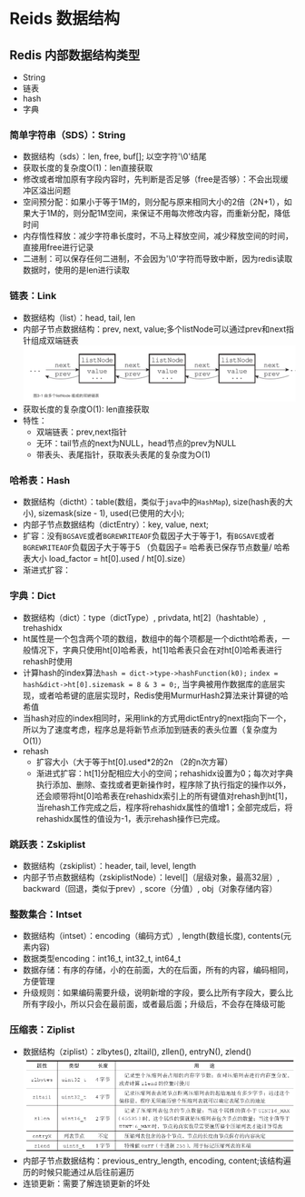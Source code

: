 # Reids 数据结构

## Redis 内部数据结构类型
* String
* 链表
* hash
* 字典

### 简单字符串（SDS）：String
* 数据结构（sds）：len, free, buf[]; 以空字符'\0'结尾
* 获取长度的复杂度O(1)：len直接获取
* 修改或者增加原有字段内容时，先判断是否足够（free是否够）：不会出现缓冲区溢出问题
* 空间预分配：如果小于等于1M的，则分配与原来相同大小的2倍（2N+1），如果大于1M的，则分配1M空间，来保证不用每次修改内容，而重新分配，降低时间
* 内存惰性释放：减少字符串长度时，不马上释放空间，减少释放空间的时间，直接用free进行记录
* 二进制：可以保存任何二进制，不会因为'\0'字符而导致中断，因为redis读取数据时，使用的是len进行读取

### 链表：Link
* 数据结构（list）：head, tail, len
* 内部子节点数据结构：prev, next, value;多个listNode可以通过prev和next指针组成双端链表
![双端链表数据结构](assets/markdown-img-paste-2020070516130863.png)
* 获取长度的复杂度O(1): len直接获取
* 特性：
    * 双端链表：prev,next指针
    * 无环：tail节点的next为NULL，head节点的prev为NULL
    * 带表头、表尾指针，获取表头表尾的复杂度为O(1)

### 哈希表：Hash
* 数据结构（dictht）：table(数组，类似于`java`中的`HashMap`), size(hash表的大小), sizemask(size - 1), used(已使用的大小);
* 内部子节点数据结构（dictEntry）：key, value, next;
* 扩容：没有`BGSAVE`或者`BGREWRITEAOF`负载因子大于等于1，有`BGSAVE`或者`BGREWRITEAOF`负载因子大于等于5 （负载因子= 哈希表已保存节点数量/ 哈希表大小 load_factor = ht[0].used / ht[0].size）
* 渐进式扩容：

### 字典：Dict
* 数据结构（dict）：type（dictType）, privdata, ht[2]（hashtable）, trehashidx
* ht属性是一个包含两个项的数组，数组中的每个项都是一个dictht哈希表，一般情况下，字典只使用ht[0]哈希表，ht[1]哈希表只会在对ht[0]哈希表进行rehash时使用
* 计算hash的index算法`hash = dict->type->hashFunction(k0);` `index = hash&dict->ht[0].sizemask = 8 & 3 = 0;`, 当字典被用作数据库的底层实现，或者哈希键的底层实现时，Redis使用MurmurHash2算法来计算键的哈希值
* 当hash对应的index相同时，采用link的方式用dictEntry的next指向下一个，所以为了速度考虑，程序总是将新节点添加到链表的表头位置（复杂度为O(1)）
* rehash
    * 扩容大小（大于等于ht[0].used*2的2n （2的n次方幂）
    * 渐进式扩容：ht[1]分配相应大小的空间；rehashidx设置为0；每次对字典执行添加、删除、查找或者更新操作时，程序除了执行指定的操作以外，还会顺带将ht[0]哈希表在rehashidx索引上的所有键值对rehash到ht[1]，当rehash工作完成之后，程序将rehashidx属性的值增1；全部完成后，将rehashidx属性的值设为-1，表示rehash操作已完成。

### 跳跃表：Zskiplist
* 数据结构（zskiplist）：header, tail, level, length
* 内部子节点数据结构（zskiplistNode）：level[]（层级对象，最高32层）, backward（回退，类似于prev）, score（分值）, obj（对象存储内容）

### 整数集合：Intset
* 数据结构（intset）：encoding（编码方式）, length(数组长度), contents(元素内容)
* 数据类型encoding：int16_t, int32_t, int64_t
* 数据存储：有序的存储，小的在前面，大的在后面，所有的内容，编码相同，方便管理
* 升级规则：如果编码需要升级，说明新增的字段，要么比所有字段大，要么比所有字段小，所以只会在最前面，或者最后面；升级后，不会存在降级可能

### 压缩表：Ziplist
* 数据结构（ziplist）：zlbytes(), zltail(), zllen(), entryN(), zlend()
![ziplist结构](assets/DataStructure-356a470d.png)
* 内部子节点数据结构：previous_entry_length, encoding, content;该结构遍历的时候只能通过从后往前遍历
* 连锁更新：需要了解连锁更新的坏处
